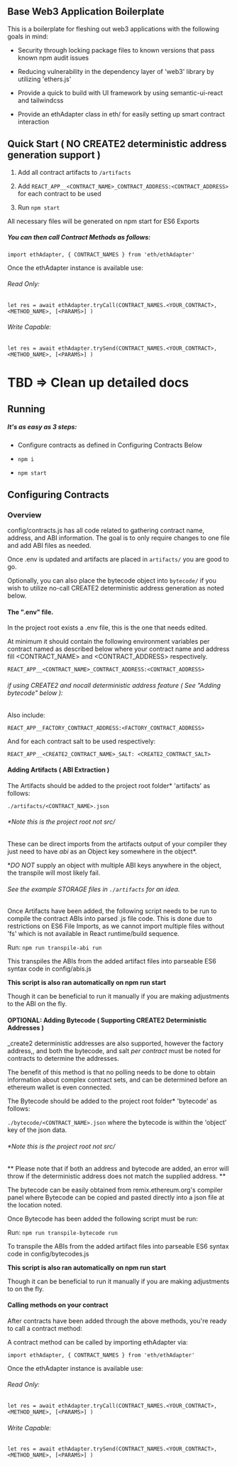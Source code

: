 
## Base Web3 Application Boilerplate

This is a boilerplate for fleshing out web3 applications with the following goals in mind:

  
- Security through locking package files to known versions that pass known npm audit issues

- Reducing vulnerability in the dependency layer of 'web3' library by utilizing 'ethers.js'

- Provide a quick to build with UI framework by using semantic-ui-react and tailwindcss

- Provide an ethAdapter class in eth/ for easily setting up smart contract interaction

## Quick Start ( NO CREATE2 deterministic address generation support )

1. Add all contract artifacts to `/artifacts`

2. Add `REACT_APP__<CONTRACT_NAME>_CONTRACT_ADDRESS:<CONTRACT_ADDRESS>` for each contract to be used

3. Run `npm start`

All necessary files will be generated on npm start for ES6 Exports

##### You can then call Contract Methods as follows:

`import ethAdapter, { CONTRACT_NAMES } from 'eth/ethAdapter'`

Once the ethAdapter instance is available use: 

###### Read Only:

`let res = await ethAdapter.tryCall(CONTRACT_NAMES.<YOUR_CONTRACT>, <METHOD_NAME>, [<PARAMS>] )` 

###### Write Capable:

`let res = await ethAdapter.trySend(CONTRACT_NAMES.<YOUR_CONTRACT>, <METHOD_NAME>, [<PARAMS>] )` 

# TBD => Clean up detailed docs

## Running

##### It's as easy as 3 steps:

- Configure contracts as defined in Configuring Contracts Below

- `npm i`

- `npm start`

## Configuring Contracts

### Overview

config/contracts.js has all code related to gathering contract name, address, and ABI information. The goal is to only require changes to one file and add ABI files as needed.

Once .env is updated and artifacts are placed in `artifacts/` you are good to go.

Optionally, you can also place the bytecode object into `bytecode/` if you wish to utilize no-call CREATE2 deterministic address generation as noted below.

#### The ".env" file.

In the project root exists a .env file, this is the one that needs edited.

At minimum it should contain the following environment variables per contract named as described below where your contract name and address fill <CONTRACT_NAME> and <CONTRACT_ADDRESS> respectively.

`REACT_APP__<CONTRACT_NAME>_CONTRACT_ADDRESS:<CONTRACT_ADDRESS>`

###### <OPTIONAL> if using CREATE2 and nocall deterministic address feature ( See "Adding bytecode" below ):

Also include: 

`REACT_APP__FACTORY_CONTRACT_ADDRESS:<FACTORY_CONTRACT_ADDRESS>`

And for each contract salt to be used respectively:

`REACT_APP__<CREATE2_CONTRACT_NAME>_SALT: <CREATE2_CONTRACT_SALT>`

#### Adding Artifacts ( ABI Extraction )

The Artifacts should be added to the project root folder* 'artifacts' as follows: 

`./artifacts/<CONTRACT_NAME>.json`

###### *Note this is the project root not src/

These can be direct imports from the artifacts output of your compiler they just need to have *abi* as an Object key somewhere in the object*. 

**DO NOT* supply an object with multiple ABI keys anywhere in the object, the transpile will most likely fail. 

###### See the example STORAGE files in `./artifacts` for an idea.

Once Artifacts have been added, the following script needs to be run to compile the contract ABIs into parsed .js file code. 
This is done due to restrictions on ES6 File Imports, as we cannot import multiple files without 'fs' which is not available in React runtime/build sequence.

Run: `npm run transpile-abi run`

This transpiles the ABIs from the added artifact files into parseable ES6 syntax code in config/abis.js

**This script is also ran automatically on npm run start**

Though it can be beneficial to run it manually if you are making adjustments to the ABI on the fly.

#### OPTIONAL: Adding Bytecode ( Supporting CREATE2 Deterministic Addresses )

_create2 deterministic addresses are also supported, however the factory address,, and both the bytecode, and salt *per contract* must be noted for contracts to determine the addresses.

The benefit of this method is that no polling needs to be done to obtain information about complex contract sets, and can be determined before an ethereum wallet is even connected.

The Bytecode should be added to the project root folder* 'bytecode' as follows: 

`./bytecode/<CONTRACT_NAME>.json` where the bytecode is within the 'object' key of the json data.

###### *Note this is the project root not src/

** Please note that if both an address and bytecode are added, an error will throw if the deterministic address does not match the supplied address. **

The bytecode can be easily obtained from remix.ethereum.org's compiler panel where Bytecode can be copied and pasted directly into a json file at the location noted.

Once Bytecode has been added the following script must be run:

Run: `npm run transpile-bytecode run`

To transpile the ABIs from the added artifact files into parseable ES6 syntax code in config/bytecodes.js

**This script is also ran automatically on npm run start**

Though it can be beneficial to run it manually if you are making adjustments to on the fly.

#### Calling methods on your contract

After contracts have been added through the above methods, you're ready to call a contract method:

A contract method can be called by importing ethAdapter via:

`import ethAdapter, { CONTRACT_NAMES } from 'eth/ethAdapter'`

Once the ethAdapter instance is available use: 

###### Read Only:

`let res = await ethAdapter.tryCall(CONTRACT_NAMES.<YOUR_CONTRACT>, <METHOD_NAME>, [<PARAMS>] )` 

###### Write Capable:

`let res = await ethAdapter.trySend(CONTRACT_NAMES.<YOUR_CONTRACT>, <METHOD_NAME>, [<PARAMS>] )` 
